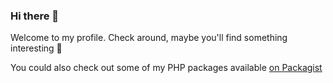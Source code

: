 ### Hi there 👋
Welcome to my profile. Check around, maybe you'll find something interesting 🙂

You could also check out some of my PHP packages available [on Packagist](https://packagist.org/packages/redjanym/)

<!--
**redjanym/redjanym** is a ✨ _special_ ✨ repository because its `README.md` (this file) appears on your GitHub profile.

Here are some ideas to get you started:

- 🔭 I’m currently working on ...
- 🌱 I’m currently learning ...
- 👯 I’m looking to collaborate on ...
- 🤔 I’m looking for help with ...
- 💬 Ask me about ...
- 📫 How to reach me: ...
- 😄 Pronouns: ...
- ⚡ Fun fact: ...
-->
